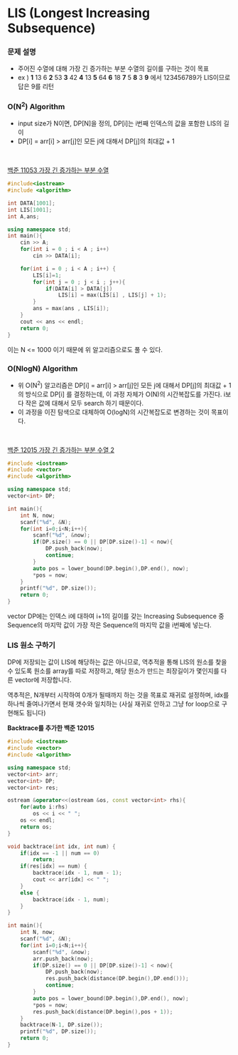 # LIS (Longest Increasing Subsequence)



### 문제 설명

- 주어진 수열에 대해 가장 긴 증가하는 부분 수열의 길이를 구하는 것이 목표
- ex ) **1** 13 6 **2** 53 **3** 42 **4** 13 **5** 64 **6** 18 **7** 5 **8** 3 **9** 에서 123456789가 LIS이므로 답은 9를 리턴



### O(N<sup>2</sup>) Algorithm

- input size가 N이면, DP[N]을 정의, DP[i]는 i번째 인덱스의 값을 포함한 LIS의 길이
- DP[i] = arr[i] > arr[j]인 모든 j에 대해서 DP[j]의 최대값 + 1 

<br>

[백준 11053 가장 긴 증가하는 부분 수열](https://www.acmicpc.net/problem/11053)

```c++
#include<iostream>
#include <algorithm>

int DATA[1001];
int LIS[1001];
int A,ans;

using namespace std;
int main(){
    cin >> A;
    for(int i = 0 ; i < A ; i++)
        cin >> DATA[i];

    for(int i = 0 ; i < A ; i++) {
        LIS[i]=1;
        for(int j = 0 ; j < i ; j++){
            if(DATA[i] > DATA[j])
                LIS[i] = max(LIS[i] , LIS[j] + 1);
        }
        ans = max(ans , LIS[i]);
    }
    cout << ans << endl;
    return 0;   
} 
```

이는 N <= 1000 이기 때문에 위 알고리즘으로도 풀 수 있다.<br>

### O(NlogN) Algorithm

- 위 O(N<sup>2</sup>) 알고리즘은 DP[i] = arr[i] > arr[j]인 모든 j에 대해서 DP[j]의 최대값 + 1 의 방식으로 DP[i] 를 결정하는데, 이 과정 자체가 O(N)의 시간복잡도를 가진다. i보다 작은 값에 대해서 모두 search 하기 때문이다.
- 이 과정을 이진 탐색으로 대체하여 O(logN)의 시간복잡도로 변경하는 것이 목표이다.

<br>

[백준 12015 가장 긴 증가하는 부분 수열 2](https://www.acmicpc.net/problem/12015)

```c++
#include <iostream>
#include <vector>
#include <algorithm>

using namespace std;
vector<int> DP;

int main(){
    int N, now;
    scanf("%d", &N);
    for(int i=0;i<N;i++){
        scanf("%d", &now);
        if(DP.size() == 0 || DP[DP.size()-1] < now){
            DP.push_back(now);
            continue;
        }
        auto pos = lower_bound(DP.begin(),DP.end(), now);
        *pos = now;
    }
    printf("%d", DP.size());
    return 0;
}
```

vector DP에는 인덱스 i에 대하여 i+1의 길이를 갖는 Increasing Subsequence 중 Sequence의 마지막 값이 가장 작은 Sequence의 마지막 값을 i번째에 넣는다. <br> 

### LIS 원소 구하기

DP에 저장되는 값이 LIS에 해당하는 값은 아니므로,  역추적을 통해 LIS의 원소를 찾을 수 있도록 원소를 array를 따로 저장하고, 해당 원소가 만드는 최장길이가 몇인지를 다른 vector에 저장합니다. 

역추적은, N개부터 시작하여 0개가 될때까지 하는 것을 목표로 재귀로 설정하며, idx를 하나씩 줄여나가면서 현재 갯수와 일치하는 (사실 재귀로 안하고 그냥 for loop으로 구현해도 됩니다)

**Backtrace를 추가한 백준 12015**

```c++
#include <iostream>
#include <vector>
#include <algorithm>

using namespace std;
vector<int> arr;
vector<int> DP;
vector<int> res;

ostream &operator<<(ostream &os, const vector<int> rhs){
    for(auto i:rhs)
        os << i << " ";
    os << endl;
    return os;
}

void backtrace(int idx, int num) {
    if(idx == -1 || num == 0)
        return;
    if(res[idx] == num) {
        backtrace(idx - 1, num - 1);
        cout << arr[idx] << " ";
    }
    else {
        backtrace(idx - 1, num);
    }
}

int main(){
    int N, now;
    scanf("%d", &N);
    for(int i=0;i<N;i++){
        scanf("%d", &now);
        arr.push_back(now);
        if(DP.size() == 0 || DP[DP.size()-1] < now){
            DP.push_back(now);
            res.push_back(distance(DP.begin(),DP.end()));
            continue;
        }
        auto pos = lower_bound(DP.begin(),DP.end(), now);
        *pos = now;
        res.push_back(distance(DP.begin(),pos + 1));
    }
    backtrace(N-1, DP.size());
    printf("%d", DP.size());    
    return 0;
}
```

